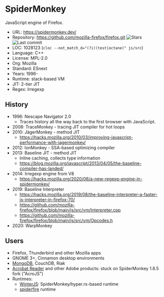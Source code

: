 # SpiderMonkey

JavaScript engine of Firefox.

* URL:        https://spidermonkey.dev/
* Repository: https://github.com/mozilla-firefox/firefox.git <img src="https://img.shields.io/github/stars/mozilla-firefox/firefox?label=&style=flat-square" alt="Stars"><img src="https://img.shields.io/github/last-commit/mozilla-firefox/firefox?label=&style=flat-square" alt="Last commit">
* LOC:        1028123 (`cloc --not_match_d="(?i)(test|octane)" js/src`)
* Language:   C++
* License:    MPL-2.0
* Org:        Mozilla
* Standard:   ESnext
* Years:      1996-
* Runtime:    stack-based VM
* JIT:        2-tier JIT
* Regex:      Irregexp

## History

* 1996: Nescape Navigator 2.0
  * Traces history all the way back to the first browser with JavaScript.
* 2008: TraceMonkey - tracing JIT compiler for hot loops
* 2010: JägerMonkey - method JIT
  * https://hacks.mozilla.org/2010/03/improving-javascript-performance-with-jagermonkey/
* 2012: IonMonkey - SSA-based optimizing compiler
* 2013: Baseline JIT - method JIT
  * Inline caching, collects type information
  * https://blog.mozilla.org/javascript/2013/04/05/the-baseline-compiler-has-landed/
* 2014: Irregexp engine from V8
  * https://hacks.mozilla.org/2020/06/a-new-regexp-engine-in-spidermonkey/
* 2019: Baseline Interpreter
  * https://hacks.mozilla.org/2019/08/the-baseline-interpreter-a-faster-js-interpreter-in-firefox-70/
  * https://github.com/mozilla-firefox/firefox/blob/main/js/src/vm/Interpreter.cpp
  * https://github.com/mozilla-firefox/firefox/blob/main/js/src/vm/Opcodes.h
* 2020: WarpMonkey

## Users

* Firefox, Thunderbird and other Mozilla apps
* GNOME 3+, Cinnamon desktop environments
* [MongoDB](https://github.com/mongodb/mongo/tree/master/src/mongo/scripting), CouchDB, Riak
* [Acrobat Reader](https://opensource.adobe.com/dc-acrobat-sdk-docs/library/jsapiref/index.html) and other Adobe products: stuck on SpiderMonkey 1.8.5 fork ("AcroJS")
* Runtimes:
  * [WinterJS](https://github.com/wasmerio/winterjs): SpiderMonkey/hyper.rs-based runtime
  * [spiderfire](https://github.com/Redfire75369/spiderfire) runtime
